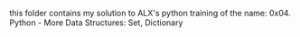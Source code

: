 this folder contains my solution to ALX's python training of the name: 0x04. Python - More Data Structures: Set, Dictionary
